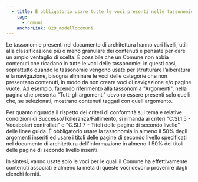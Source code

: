 ```yaml
---
  - title: È obbligatorio usare tutte le voci presenti nelle tassonomie del modello Comuni?
    tag:
      - comuni
    anchorLink: 029_modellocomuni
---
```


Le tassonomie presenti nel documento di architettura hanno vari livelli, utili alla classificazione più o meno granulare dei contenuti e pensate per dare un ampio ventaglio di scelta. È possibile che un Comune non abbia contenuti che ricadano in tutte le voci delle tassonomie: in questi casi, soprattutto quando le tassonomie vengono usate per strutturare l’alberatura e la navigazione, bisogna eliminare le voci delle categorie che non presentano contenuti, in modo da non creare voci di navigazione e/o pagine vuote. Ad esempio, facendo riferimento alla tassonomia "Argomenti", nella pagina che presenta "Tutti gli argomenti" devono essere presenti solo quelli che, se selezionati, mostrano contenuti taggati con quell'argomento.

Per quanto riguarda il rispetto dei criteri di conformità sul tema e relative condizioni di Successo/Tolleranza/Fallimento, si rimanda ai criteri "C.SI.1.5 - Vocabolari controllati" e "C.SI.1.7 - Titoli delle pagine di secondo livello" delle linee guida. È obbligatorio usare la tassonomia in almeno il 50% degli argomenti inseriti ed usare i titoli delle pagine di secondo livello specificati nel documento di architettura dell'informazione in almeno il 50% dei titoli delle pagine di secondo livello inseriti.

In sintesi, vanno usate solo le voci per le quali il Comune ha effettivamente contenuti associati e almeno la metà di queste voci devono provenire dagli elenchi forniti.
